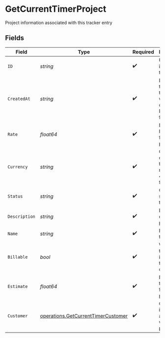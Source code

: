 # GetCurrentTimerProject

Project information associated with this tracker entry


## Fields

| Field                                                                                    | Type                                                                                     | Required                                                                                 | Description                                                                              | Example                                                                                  |
| ---------------------------------------------------------------------------------------- | ---------------------------------------------------------------------------------------- | ---------------------------------------------------------------------------------------- | ---------------------------------------------------------------------------------------- | ---------------------------------------------------------------------------------------- |
| `ID`                                                                                     | *string*                                                                                 | :heavy_check_mark:                                                                       | Unique identifier of the project                                                         | b3b6e2c2-1f2a-4e3b-9c1d-2a4b6e2c21f2                                                     |
| `CreatedAt`                                                                              | *string*                                                                                 | :heavy_check_mark:                                                                       | Date and time when the project was created in ISO 8601 format                            | 2024-03-01T10:00:00.000Z                                                                 |
| `Rate`                                                                                   | *float64*                                                                                | :heavy_check_mark:                                                                       | Default hourly rate for the project                                                      | 75                                                                                       |
| `Currency`                                                                               | *string*                                                                                 | :heavy_check_mark:                                                                       | Currency code for the project rate in ISO 4217 format                                    | USD                                                                                      |
| `Status`                                                                                 | *string*                                                                                 | :heavy_check_mark:                                                                       | Current status of the project                                                            | in_progress                                                                              |
| `Description`                                                                            | *string*                                                                                 | :heavy_check_mark:                                                                       | Description of the project                                                               | Complete website redesign with modern UI/UX                                              |
| `Name`                                                                                   | *string*                                                                                 | :heavy_check_mark:                                                                       | Name of the project                                                                      | Website Redesign Project                                                                 |
| `Billable`                                                                               | *bool*                                                                                   | :heavy_check_mark:                                                                       | Whether the project is billable to the customer                                          | true                                                                                     |
| `Estimate`                                                                               | *float64*                                                                                | :heavy_check_mark:                                                                       | Estimated total hours for the project                                                    | 120                                                                                      |
| `Customer`                                                                               | [operations.GetCurrentTimerCustomer](../../models/operations/getcurrenttimercustomer.md) | :heavy_check_mark:                                                                       | Customer information associated with the project                                         |                                                                                          |